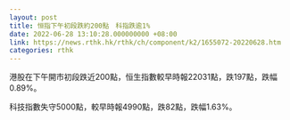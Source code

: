 ```yaml
---
layout: post
title: 恒指下午初段跌約200點　科指跌逾1%
date: 2022-06-28 13:10:28.000000000 +08:00
link: https://news.rthk.hk/rthk/ch/component/k2/1655072-20220628.htm
categories: rthk
---
```


港股在下午開市初段跌近200點，恒生指數較早時報22031點，跌197點，跌幅0.89%。

科技指數失守5000點，較早時報4990點，跌82點，跌幅1.63%。
